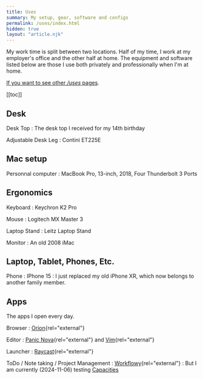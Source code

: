 ```yaml
---
title: Uses
summary: My setup, gear, software and configs
permalink: /uses/index.html
hidden: true
layout: "article.njk"
---
```


My work time is split between two locations. Half of my time, I work at my employer's office and the other half at home. The equipment and software listed below are those I use both privately and professionally when I'm at home.

[If you want to see other _/uses_ pages](https://uses.tech/).

[[toc]]

## Desk

Desk Top
    : The desk top I received for my 14th birthday

Adjustable Desk Leg
    : Contini ET225E

## Mac setup

Personnal computer
    : MacBook Pro, 13-inch, 2018, Four Thunderbolt 3 Ports

## Ergonomics

Keyboard
    : Keychron K2 Pro

Mouse
    : Logitech MX Master 3

Laptop Stand
    : Leitz Laptop Stand

Monitor
    : An old 2008 iMac

## Laptop, Tablet, Phones, Etc.

Phone
    : IPhone 15
    : I just replaced my old iPhone XR, which now belongs to another family member.

## Apps

The apps I open every day.

Browser
    : [Orion](https://kagi.com/orion/){rel="external"}

Editor
    : [Panic Nova](https://nova.app/){rel="external"} and [Vim](https://www.vim.org/){rel="external"}

Launcher
    : [Raycast](https://www.raycast.com/){rel="external"}

ToDo / Note taking / Project Management
    : [Workflowy](https://workflowy.com/){rel="external"}
    : But I am currently (<time datetime="2024-11-06">2024-11-06</time>) testing [Capacities](https://capacities.io)

